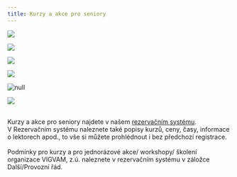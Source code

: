 ```yaml
---
title: Kurzy a akce pro seniory
---
```

![](/images/uploads/vigvam_pro_seniory_program_2019-2-.jpg)

![](/images/uploads/2019-04-06_jarni-setkani-senioru.jpg)

![](/images/uploads/2019-04-09_velikonocni_tvoreni_pro_seniory.jpg)

![](/images/uploads/dechove_techniky_pro_zdravi_sen_2019.jpg)

![null](/images/uploads/filmovy_klub_senior_podzim_2018.jpg)



![](/images/uploads/vigvam_pro_seniory_program_2019-4-.jpg)

\
Kurzy a akce pro seniory najdete v našem [rezervačním systému](https://vigvam.webooker.eu/).\
V Rezervačním systému naleznete také popisy kurzů, ceny, časy,  informace o lektorech apod., to vše si můžete prohlédnout i bez předchozí registrace. \
\
Podmínky pro kurzy a pro jednorázové akce/ workshopy/ školení organizace VIGVAM, z.ú. naleznete v rezervačním systému v záložce Další/Provozní řád.

